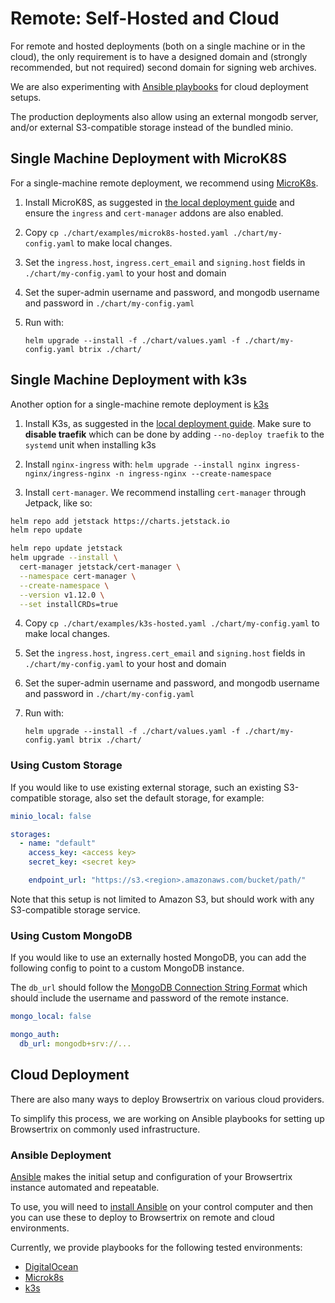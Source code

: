 # Remote: Self-Hosted and Cloud

For remote and hosted deployments (both on a single machine or in the cloud), the only requirement is to have a designed domain and (strongly recommended, but not required) second domain for signing web archives. 

We are also experimenting with [Ansible playbooks](ansible/digitalocean.md) for cloud deployment setups.

The production deployments also allow using an external mongodb server, and/or external S3-compatible storage instead of the bundled minio.


## Single Machine Deployment with MicroK8S

For a single-machine remote deployment, we recommend using [MicroK8s](https://microk8s.io/).

1. Install MicroK8S, as suggested in [the local deployment guide](../deploy/local.md) and ensure the `ingress` and `cert-manager` addons are also enabled.

2. Copy `cp ./chart/examples/microk8s-hosted.yaml ./chart/my-config.yaml` to make local changes.

2. Set the `ingress.host`, `ingress.cert_email` and `signing.host` fields in `./chart/my-config.yaml` to your host and domain

3. Set the super-admin username and password, and mongodb username and password in `./chart/my-config.yaml`

4. Run with:

   ```shell
   helm upgrade --install -f ./chart/values.yaml -f ./chart/my-config.yaml btrix ./chart/
   ```

## Single Machine Deployment with k3s

Another option for a single-machine remote deployment is [k3s](https://k3s.io)

1. Install K3s, as suggested in the [local deployment guide](../deploy/local.md). Make sure to **disable traefik** which can be done by adding `--no-deploy traefik` to the `systemd` unit when installing k3s

2. Install `nginx-ingress` with: `helm upgrade --install nginx ingress-nginx/ingress-nginx -n ingress-nginx --create-namespace`
3. Install `cert-manager`. We recommend installing `cert-manager` through Jetpack, like so: 

```zsh
helm repo add jetstack https://charts.jetstack.io
helm repo update

helm repo update jetstack
helm upgrade --install \
  cert-manager jetstack/cert-manager \
  --namespace cert-manager \
  --create-namespace \
  --version v1.12.0 \
  --set installCRDs=true
``` 

4. Copy `cp ./chart/examples/k3s-hosted.yaml ./chart/my-config.yaml` to make local changes.

5. Set the `ingress.host`, `ingress.cert_email` and `signing.host` fields in `./chart/my-config.yaml` to your host and domain

6. Set the super-admin username and password, and mongodb username and password in `./chart/my-config.yaml`

7. Run with:

   ```shell
   helm upgrade --install -f ./chart/values.yaml -f ./chart/my-config.yaml btrix ./chart/
   ```

### Using Custom Storage

If you would like to use existing external storage, such an existing S3-compatible storage, also set the default storage, for example:

```yaml
minio_local: false

storages:
  - name: "default"
    access_key: <access key>
    secret_key: <secret key>

    endpoint_url: "https://s3.<region>.amazonaws.com/bucket/path/"
```

Note that this setup is not limited to Amazon S3, but should work with any S3-compatible storage service.


### Using Custom MongoDB

If you would like to use an externally hosted MongoDB, you can add the following config to point to a custom MongoDB instance.

The `db_url` should follow the [MongoDB Connection String Format](https://www.mongodb.com/docs/manual/reference/connection-string/) which should include the username and password of the remote instance.


```yaml
mongo_local: false

mongo_auth:
  db_url: mongodb+srv://...

```

## Cloud Deployment

There are also many ways to deploy Browsertrix on various cloud providers.

To simplify this process, we are working on Ansible playbooks for setting up Browsertrix on commonly used infrastructure.

### Ansible Deployment

[Ansible](https://ansible.com) makes the initial setup and configuration of your Browsertrix instance automated and repeatable. 

To use, you will need to [install Ansible](https://docs.ansible.com/ansible/latest/installation_guide/intro_installation.html#control-node-requirements) on your control computer and then you can use these to deploy to Browsertrix on remote and cloud environments.

Currently, we provide playbooks for the following tested environments:

- [DigitalOcean](ansible/digitalocean.md)
- [Microk8s](ansible/microk8s.md)
- [k3s](ansible/k3s.md)
